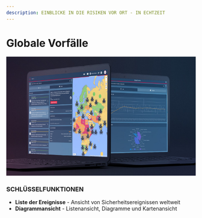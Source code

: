 ```yaml
---
description: EINBLICKE IN DIE RISIKEN VOR ORT - IN ECHTZEIT
---
```


# Globale Vorfälle

![Einblick in die Risiken vor Ort - in Echtzeit  ](../.gitbook/assets/globaleventsscreen.png)

### SCHLÜSSELFUNKTIONEN

* **Liste der Ereignisse** - Ansicht von Sicherheitsereignissen weltweit
* **Diagrammansicht** - Listenansicht, Diagramme und Kartenansicht





